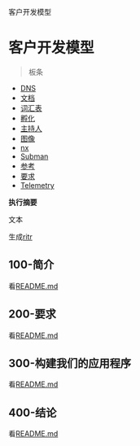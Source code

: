 客户开发模型

# 客户开发模型

> 板条

-   [DNS](./DNS.md)
-   [文档](./DOCUMENTATION.md)
-   [词汇表](./GLOSSARY.md)
-   [孵化](./HATCH.md)
-   [主持人](./HOSTS.md)
-   [图像](./IMAGES.md)
-   [nx](./NX.md)
-   [Subman](./PODMAN.md)
-   [参考](./REFERENCES.md)
-   [要求](./REQUIREMENTS.md)
-   [Telemetry](./TELEMETRY.md)

**执行摘要**

文本

生成[ritr](https://app.rytr.me)

## 100-简介

看[README.md](./100/README.md)

## 200-要求

看[README.md](./200/README.md)

## 300-构建我们的应用程序

看[README.md](./300/README.md)

## 400-结论

看[README.md](./400/README.md)

